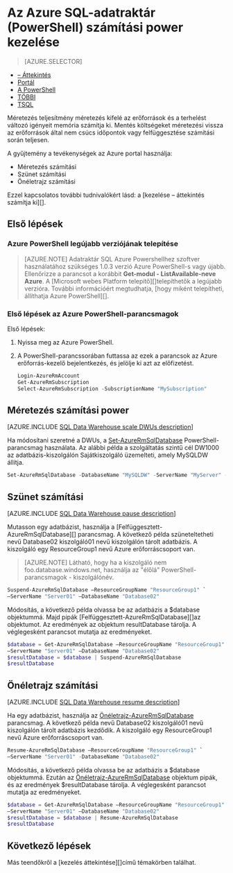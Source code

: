 <properties
   pageTitle="Az Azure SQL-adatraktár (PowerShell) számítási power kezelése |} Microsoft Azure"
   description="A tevékenységek kezelése a PowerShell power számítja ki. Méretezés erőforrások eredményhez tartozó DWUs számítja ki. Vagy mutasson az egérrel, és folytathatja a számítási erőforrások költségeinek mentése."
   services="sql-data-warehouse"
   documentationCenter="NA"
   authors="barbkess"
   manager="barbkess"
   editor=""/>

<tags
   ms.service="sql-data-warehouse"
   ms.devlang="NA"
   ms.topic="article"
   ms.tgt_pltfrm="NA"
   ms.workload="data-services"
   ms.date="06/13/2016"
   ms.author="barbkess;sonyama"/>

# <a name="manage-compute-power-in-azure-sql-data-warehouse-powershell"></a>Az Azure SQL-adatraktár (PowerShell) számítási power kezelése

> [AZURE.SELECTOR]
- [– Áttekintés](sql-data-warehouse-manage-compute-overview.md)
- [Portál](sql-data-warehouse-manage-compute-portal.md)
- [A PowerShell](sql-data-warehouse-manage-compute-powershell.md)
- [TÖBBI](sql-data-warehouse-manage-compute-rest-api.md)
- [TSQL](sql-data-warehouse-manage-compute-tsql.md)


Méretezés teljesítmény méretezés kifelé az erőforrások és a terhelést változó igényeit memória számítja ki. Mentés költségeket méretezési vissza az erőforrások által nem csúcs időpontok vagy felfüggesztése számítási során teljesen. 

A gyűjtemény a tevékenységek az Azure portal használja:

- Méretezés számítási
- Szünet számítási
- Önéletrajz számítási

Ezzel kapcsolatos további tudnivalókért lásd: a [kezelése – áttekintés számítja ki][].


## <a name="before-you-begin"></a>Első lépések

### <a name="install-the-latest-version-of-azure-powershell"></a>Azure PowerShell legújabb verziójának telepítése

> [AZURE.NOTE]  Adatraktár SQL Azure Powershellhez szoftver használatához szükséges 1.0.3 verzió Azure PowerShell-s vagy újabb.  Ellenőrizze a parancsot a korábbit **Get-modul - ListAvailable-neve Azure**. A [Microsoft webes Platform telepítő][]telepíthetők a legújabb verzióra.  További információért megtudhatja, [hogy miként telepítheti, állíthatja Azure PowerShell][].

### <a name="get-started-with-azure-powershell-cmdlets"></a>Első lépések az Azure PowerShell-parancsmagok

Első lépések:

1. Nyissa meg az Azure PowerShell. 
2. A PowerShell-parancssorában futtassa az ezek a parancsok az Azure erőforrás-kezelő bejelentkezés, és jelölje ki azt az előfizetést.

    ```PowerShell
    Login-AzureRmAccount
    Get-AzureRmSubscription
    Select-AzureRmSubscription -SubscriptionName "MySubscription"
    ```

<a name="scale-performance-bk"></a>
<a name="scale-compute-bk"></a>

## <a name="scale-compute-power"></a>Méretezés számítási power

[AZURE.INCLUDE [SQL Data Warehouse scale DWUs description](../../includes/sql-data-warehouse-scale-dwus-description.md)]

Ha módosítani szeretné a DWUs, a [Set-AzureRmSqlDatabase][] PowerShell-parancsmag használata. Az alábbi példa a szolgáltatás szintű cél DW1000 az adatbázis-kiszolgálón Sajátkiszolgáló üzemelteti, amely MySQLDW állítja. 

```Powershell
Set-AzureRmSqlDatabase -DatabaseName "MySQLDW" -ServerName "MyServer" -RequestedServiceObjectiveName "DW1000"
```

<a name="pause-compute-bk"></a>

## <a name="pause-compute"></a>Szünet számítási

[AZURE.INCLUDE [SQL Data Warehouse pause description](../../includes/sql-data-warehouse-pause-description.md)]

Mutasson egy adatbázist, használja a [Felfüggesztett-AzureRmSqlDatabase][] parancsmag. A következő példa szüneteltetheti nevű Database02 kiszolgáló01 nevű kiszolgálón tárolt adatbázis. A kiszolgáló egy ResourceGroup1 nevű Azure erőforráscsoport van. 

> [AZURE.NOTE] Látható, hogy ha a kiszolgáló nem foo.database.windows.net, használja az "élőlá" PowerShell-parancsmagok - kiszolgálónév.

```Powershell
Suspend-AzureRmSqlDatabase –ResourceGroupName "ResourceGroup1" `
–ServerName "Server01" –DatabaseName "Database02"
```
Módosítás, a következő példa olvassa be az adatbázis a $database objektummá. Majd pipák [Felfüggesztett-AzureRmSqlDatabase][]az objektumot. Az eredmények az objektum resultDatabase tárolja. A véglegesként parancsot mutatja az eredményeket.

```Powershell
$database = Get-AzureRmSqlDatabase –ResourceGroupName "ResourceGroup1" `
–ServerName "Server01" –DatabaseName "Database02"
$resultDatabase = $database | Suspend-AzureRmSqlDatabase
$resultDatabase
```

<a name="resume-compute-bk"></a>

## <a name="resume-compute"></a>Önéletrajz számítási

[AZURE.INCLUDE [SQL Data Warehouse resume description](../../includes/sql-data-warehouse-resume-description.md)]

Ha egy adatbázist, használja az [Önéletrajz-AzureRmSqlDatabase][] parancsmag. A következő példa nevű Database02 kiszolgáló01 nevű kiszolgálón tárolt adatbázis kezdődik. A kiszolgáló egy ResourceGroup1 nevű Azure erőforráscsoport van. 

```Powershell
Resume-AzureRmSqlDatabase –ResourceGroupName "ResourceGroup1" `
–ServerName "Server01" -DatabaseName "Database02"
```

Módosítás, a következő példa olvassa be az adatbázis a $database objektummá. Ezután az [Önéletrajz-AzureRmSqlDatabase][] objektum pipák, és az eredmények $resultDatabase tárolja. A véglegesként parancsot mutatja az eredményeket.

```Powershell
$database = Get-AzureRmSqlDatabase –ResourceGroupName "ResourceGroup1" `
–ServerName "Server01" –DatabaseName "Database02"
$resultDatabase = $database | Resume-AzureRmSqlDatabase
$resultDatabase
```

<a name="next-steps-bk"></a>

## <a name="next-steps"></a>Következő lépések

Más teendőkről a [kezelés áttekintése][]című témakörben találhat.

<!--Image references-->

<!--Article references-->
[Service capacity limits]: ./sql-data-warehouse-service-capacity-limits.md
[Kezelés – áttekintés]: ./sql-data-warehouse-overview-manage.md
[Telepítse és állítsa be a Azure PowerShell hogyan]: ./powershell-install-configure.md
[Kezelni a számítási – áttekintés]: ./sql-data-warehouse-manage-compute-overview.md

<!--MSDN references-->
[Önéletrajz-AzureRmSqlDatabase]: https://msdn.microsoft.com/library/mt619347.aspx
[Felfüggesztése AzureRmSqlDatabase]: https://msdn.microsoft.com/library/mt619337.aspx
[Set-AzureRmSqlDatabase]: https://msdn.microsoft.com/library/mt619433.aspx

<!--Other Web references-->
[A Microsoft webes Platform telepítő]: https://aka.ms/webpi-azps
[Azure portal]: http://portal.azure.com/
